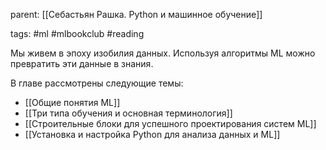parent: [[Себастьян Рашка. Python и машинное обучение]]

tags: #ml #mlbookclub #reading 

Мы живем в эпоху изобилия данных. Используя алгоритмы ML можно превратить эти данные в знания.

В главе рассмотрены следующие темы:

- [[Общие понятия ML]]
- [[Три типа обучения и основная терминология]]
- [[Строительные блоки для успешного проектирования систем ML]]
- [[Установка и настройка Python для анализа данных и ML]]

